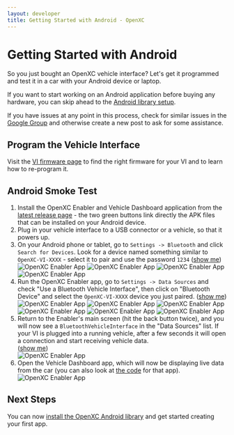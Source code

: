 ```yaml
---
layout: developer
title: Getting Started with Android - OpenXC
---
```


<div class="page-header">
    <h1>Getting Started with Android</h1>
</div>

So you just bought an OpenXC vehicle interface? Let's get it programmed and
test it in a car with your Android device or laptop.

If you want to start working on an Android application before buying any
hardware, you can skip ahead to the [Android library
setup](/getting-started/library-installation.html).

If you have issues at any point in this process, check for similar issues in the
[Google Group](http://groups.google.com/group/openxc) and otherwise create a new
post to ask for some assistance.

## Program the Vehicle Interface

Visit the [VI firmware page](/vehicle-interface/firmware.html) to find the
right firmware for your VI and to learn how to re-program it.

## Android Smoke Test

<ol>
<li>Install the OpenXC Enabler and Vehicle Dashboard application from the
<a href="https://github.com/openxc/openxc-android/releases">latest release page</a> - the
two green buttons link directly the APK files that can be installed on your
Android device.

</li>

<li>Plug in your vehicle interface to a USB connector or a vehicle, so that it powers up.</li>

<li>On your Android phone or tablet, go to <code>Settings -> Bluetooth</code> and click
<code>Search for Devices</code>. Look for a device named something similar to
<code>OpenXC-VI-XXXX</code> - select it to pair and use the password <code>1234</code>
(<a class="extra-screenshots-controls" href="#extra-settings-screenshots">show me</a>)

<br/>
<div class="extra-screenshots" id="extra-settings-screenshots">
<img title="OpenXC Enabler App" src="/images/test-screenshots/android-settings.png"/>
<img title="OpenXC Enabler App" src="/images/test-screenshots/android-settings-bluetooth.png"/>
<img title="OpenXC Enabler App" src="/images/test-screenshots/android-settings-bluetooth-pairing.png"/>
<img title="OpenXC Enabler App" src="/images/test-screenshots/android-settings-bluetooth-paired.png"/>
</div>

</li>

<li>Run the OpenXC Enabler app, go to <code>Settings -> Data Sources</code> and check "Use
a Bluetooth Vehicle Interface", then click on "Bluetooth Device" and select the
<code>OpenXC-VI-XXXX</code> device you just paired.
(<a class="extra-screenshots-controls" href="#extra-enabler-screenshots">show me</a>)

<div class="extra-screenshots" id="extra-enabler-screenshots">
<img title="OpenXC Enabler App" src="/images/test-screenshots/android-enabler.png"/>
<img title="OpenXC Enabler App" src="/images/test-screenshots/android-enabler-settings.png"/>
<img title="OpenXC Enabler App" src="/images/test-screenshots/android-enabler-settings-bluetooth.png"/>
<img title="OpenXC Enabler App" src="/images/test-screenshots/android-enabler-settings-bluetooth-device.png"/>
<img title="OpenXC Enabler App" src="/images/test-screenshots/android-enabler-settings-bluetooth-device-selected.png"/>
<img title="OpenXC Enabler App" src="/images/test-screenshots/android-enabler-settings-bluetooth-device-selected-selected.png"/>
</div>

</li>

<li>Return to the Enabler's main screen (hit the back button twice), and you
will now see a <code>BluetoothVehicleInterface</code> in the "Data Sources" list. If your
VI is plugged into a running vehicle, after a few seconds it will open a
connection and start receiving vehicle data.
<br/>
(<a class="extra-screenshots-controls" href="#extra-active-enabler-screenshots">show me</a>)

<div class="extra-screenshots" id="extra-active-enabler-screenshots">
<img title="OpenXC Enabler App" src="/images/test-screenshots/android-enabler-active-bluetooth.png"/>
</div>
</li>

<li>Open the Vehicle Dashboard app, which will now be displaying live data from
the car (you can also look at <a
href="https://github.com/openxc/openxc-android/tree/master/examples">the
code</a> for that app).
<br/>
<img title="OpenXC Enabler App" src="/images/test-screenshots/android-dashboard.png"/>
</li>
</ol>

<div class="page-header">
<h2>Next Steps</h2>
</div>

You can now [install the OpenXC Android
library](/android/library-installation.html) and get started creating
your first app.
